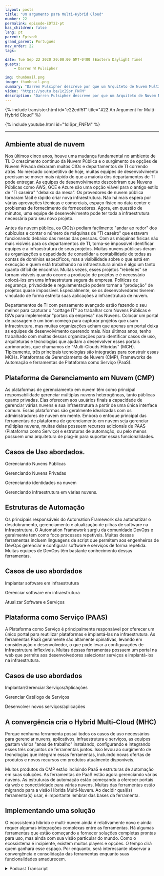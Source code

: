 ```yaml
---
layout: posts
title: "Um argumento para Multi-Hybrid Cloud"
number: 22
permalink: episode-EDT22-pt
has_children: false
lang: pt
parent: Episodi
grand_parent: Português
nav_order: 22
tags:

date: Tue Sep 22 2020 20:00:00 GMT-0400 (Eastern Daylight Time)
guests:
    - Darren W Pulsipher

img: thumbnail.png
image: thumbnail.png
summary: "Darren Pulsipher descreve por que um Arquiteto de Nuvem Multi-Híbrida pode estar presente no seu Data Center. A maioria das organizações já possui todos os ingredientes necessários. Elas só precisam saber como eles se encaixam juntos."
video: "https://youtu.be/1cISpr_FNFM"
description: "Darren Pulsipher descreve por que um Arquiteto de Nuvem Multi-Híbrida pode estar presente no seu Data Center. A maioria das organizações já possui todos os ingredientes necessários. Elas só precisam saber como eles se encaixam juntos."
---
```


<div>
{% include transistor.html id="e22edf51" title="#22 An Argument for Multi-Hybrid Cloud" %}

{% include youtube.html id="1cISpr_FNFM" %}
</div>

---

## Ambiente atual de nuvem

Nos últimos cinco anos, houve uma mudança fundamental no ambiente de TI. O crescimento contínuo da Nuvem Pública e o surgimento de opções de Nuvem Privada deixaram muitos CIOs e departamentos de TI correndo atrás. No mercado competitivo de hoje, muitas equipes de desenvolvimento precisam se mover mais rápido do que a maioria dos departamentos de TI pode entregar. As equipes de desenvolvimento descobriram que Nuvens Públicas como AWS, GCE e Azure são uma opção viável para o antigo estilo de "TI caseira" "debaixo da mesa". Os provedores de nuvem pública tornaram fácil e rápido criar nova infraestrutura. Não há mais espera por várias aprovações técnicas e comerciais, espaço físico no data center e problemas de fornecimento de fornecedores. Agora, em questão de minutos, uma equipe de desenvolvimento pode ter toda a infraestrutura necessária para seu novo projeto.

Antes da nuvem pública, os CIO(s) podiam facilmente "andar ao redor" dos cubículos e contar o número de máquinas de "TI caseiro" que estavam funcionando debaixo das mesas das pessoas. Com as máquinas físicas não mais visíveis para os departamentos de TI, torna-se impossível identificar equipes e a infraestrutura de seus projetos. Muitas nuvens públicas deram às organizações a capacidade de consolidar a contabilidade de todas as contas de domínios específicos, mas a visibilidade sobre o que está em execução e quem está trabalhando na infraestrutura ainda é algo um tanto quanto difícil de encontrar. Muitas vezes, esses projetos "rebeldes" se tornam visíveis quando ocorre a produção de projetos e é necessário colocá-los em uma infraestrutura segura da empresa. Políticas de segurança, privacidade e regulamentação podem tornar a "produção" de projetos quase impossível. Especialmente, se os desenvolvedores tiverem vinculado de forma estreita suas aplicações à infraestrutura de nuvem.

Departamentos de TI com pensamento avançado estão fazendo o seu melhor para capturar o "cottage IT" ao trabalhar com Nuvens Públicas e ISVs para implementar "portais da empresa" nas Nuvens. Colocar um portal de passagem é um bom começo para capturar projetos que usam infraestrutura, mas muitas organizações acham que apenas um portal deixa as equipes de desenvolvimento querendo mais. Nos últimos anos, tenho trabalhado com muitas dessas organizações para identificar casos de uso, arquiteturas e tecnologias que ajudam a desenvolver esses portais aprimorados, que chamamos de "Multi-Clouds Híbridas" (MCH). Tipicamente, três principais tecnologias são integradas para construir essas MCHs. Plataformas de Gerenciamento de Nuvem (CMP), Frameworks de Automação e ferramentas de Plataforma como Serviço (PaaS).

## Plataforma de Gerenciamento em Nuvem (CMP)

As plataformas de gerenciamento em nuvem têm como principal responsabilidade gerenciar múltiplas nuvens heterogêneas, tanto públicas quanto privadas. Elas oferecem aos usuários finais a capacidade de gerenciar várias nuvens e sua infraestrutura a partir de uma única interface comum. Essas plataformas são geralmente idealizadas com os administradores de nuvem em mente. Embora o enfoque principal das ferramentas de plataforma de gerenciamento em nuvem seja gerenciar múltiplas nuvens, muitas delas possuem recursos adicionais de PAAS (Plataforma como Serviço) e estruturas de automação, ou pelo menos possuem uma arquitetura de plug-in para suportar essas funcionalidades.

## Casos de Uso abordados.

Gerenciando Nuvens Públicas

Gerenciando Nuvens Privadas

Gerenciando identidades na nuvem

Gerenciando infraestrutura em várias nuvens.

## Estruturas de Automação

Os principais responsáveis do Automation Framework são automatizar o desdobramento, gerenciamento e atualização de pilhas de software na infraestrutura. O Automation Framework surgiu da comunidade DevOps e geralmente tem como foco processos repetíveis. Muitas dessas ferramentas incluem linguagens de script que permitem aos engenheiros de DevOps gerenciar e configurar software e serviços de forma repetida. Muitas equipes de DevOps têm bastante conhecimento dessas ferramentas.

## Casos de uso abordados

Implantar software em infraestrutura

Gerenciar software em infraestrutura

Atualizar Software e Serviços

## Plataforma como Serviço (PAAS)

A Plataforma como Serviço é principalmente responsável por oferecer um único portal para reutilizar plataformas e implantá-las na infraestrutura. As ferramentas PaaS geralmente são altamente opinativas, levando em consideração o desenvolvedor, o que pode levar a configurações de infraestrutura inflexíveis. Muitas dessas ferramentas possuem um portal na web que permite aos desenvolvedores selecionar serviços e implantá-los na infraestrutura.

## Casos de uso abordados

Implantar/Gerenciar Serviços/Aplicações

Gerenciar Catálogo de Serviços

Desenvolver novos serviços/aplicações

## A convergência cria o Hybrid Multi-Cloud (MHC)

Porque nenhuma ferramenta possui todos os casos de uso necessários para gerenciar nuvens, aplicativos, infraestrutura e serviços, as equipes gastam vários "anos de trabalho" instalando, configurando e integrando esses três conjuntos de ferramentas juntos. Isso levou ao surgimento de tecnologias que integram essas ferramentas, incluindo novas ofertas de produtos e novos recursos em produtos atualmente disponíveis.

Muitos produtos da CMP estão incluindo PaaS e estruturas de automação em suas soluções. As ferramentas de PaaS estão agora gerenciando várias nuvens. As estruturas de automação estão começando a oferecer portais da web e conectividade para várias nuvens. Muitas das ferramentas estão migrando para a visão Híbrida Multi-Nuvem. Ao decidir qual(is) ferramenta(s) usar, é importante lembrar das bases da ferramenta.

## Implementando uma solução

O ecossistema híbrido e multi-nuvem ainda é relativamente novo e ainda requer algumas integrações complexas entre as ferramentas. Há algumas ferramentas que estão começando a fornecer soluções completas prontas para uso, mas ainda com sua visão particular do mundo. Como o ecossistema é incipiente, existem muitos players e opções. O tempo dirá quem ganhará esse espaço. Por enquanto, será interessante observar a convergência e consolidação das ferramentas enquanto suas funcionalidades amadurecem.



<details>
<summary> Podcast Transcript </summary>

<p></p>

</details>

